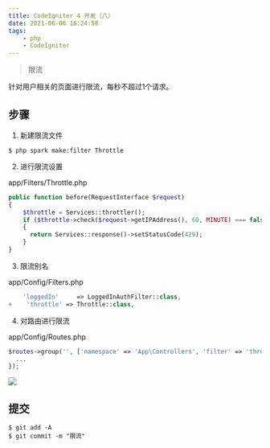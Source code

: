 ```yaml
---
title: CodeIgniter 4 开发（八）
date: 2021-06-06 16:24:58
tags:
	- php
	- CodeIgniter
---
```

> 限流

针对用户相关的页面进行限流，每秒不超过1个请求。

## 步骤

1. 新建限流文件

```shell
$ php spark make:filter Throttle
```
2. 进行限流设置

app/Filters/Throttle.php

```php
public function before(RequestInterface $request)
{
    $throttle = Services::throttler();
    if ($throttle->check($request->getIPAddress(), 60, MINUTE) === false)
    {
      return Services::response()->setStatusCode(429);
    }
}
```

3. 限流别名

app/Config/Filters.php

```php
    'loggedIn'     => LoggedInAuthFilter::class,
+    'throttle' => Throttle::class,
```
4. 对路由进行限流

app/Config/Routes.php

```php
$routes->group('', ['namespace' => 'App\Controllers', 'filter' => 'throttle' ], function ($routes) {
  ...
});
```

![](8.1.png)



## 提交

```shell
$ git add -A
$ git commit -m "限流"
```

